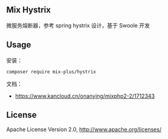 ## Mix  Hystrix

微服务熔断器，参考 spring hystrix 设计，基于 Swoole 开发

## Usage

安装：

```
composer require mix-plus/hystrix
```

文档：

- https://www.kancloud.cn/onanying/mixphp2-2/1712343

## License

Apache License Version 2.0, http://www.apache.org/licenses/
